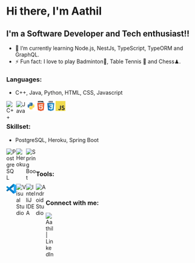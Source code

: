 # Hi there, I'm Aathil
## I'm a Software Developer and Tech enthusiast!!

- 🌱 I’m currently learning Node.js, NestJs, TypeScript, TypeORM and GraphQL.
- ⚡ Fun fact: I love to play Badminton🏸, Table Tennis 🏓 and Chess♟.


### Languages: 
  - C++, Java, Python, HTML, CSS, Javascript
<img align="left" alt="C++" width="26px" src="https://github.com/Chief-Aathil/Chief-Aathil/blob/main/res/icons/c%2B%2Blogo.png"/>
<img align="left" alt="Java" width="26px" src="https://cdn.iconscout.com/icon/free/png-512/java-23-225999.png"/>
<img align="left" alt="Python" width="26px" src="https://raw.githubusercontent.com/github/explore/80688e429a7d4ef2fca1e82350fe8e3517d3494d/topics/python/python.png"/>
<img align="left" alt="HTML" width="26px" src="https://raw.githubusercontent.com/github/explore/80688e429a7d4ef2fca1e82350fe8e3517d3494d/topics/html/html.png"/>
<img align="left" alt="CSS" width="26px" src="https://raw.githubusercontent.com/github/explore/80688e429a7d4ef2fca1e82350fe8e3517d3494d/topics/css/css.png"/>
<img align="left" alt="Javascript" width="26px" src="https://raw.githubusercontent.com/github/explore/80688e429a7d4ef2fca1e82350fe8e3517d3494d/topics/javascript/javascript.png"/>


<br/>
<br/>

### Skillset:
- PostgreSQL, Heroku, Spring Boot
<img align="left" alt="PostgreSQL " width="26px" src="https://upload.wikimedia.org/wikipedia/commons/2/29/Postgresql_elephant.svg" />
<img align="left" alt="Heroku" width="26px" src="https://logowiki.net/uploads/logo/h/heroku.svg" />
<img align="left" alt="Spring Boot" width="26px" src="https://spring.io/images/projects/spring-edf462fec682b9d48cf628eaf9e19521.svg" />

<br/>
<br/>

### Tools:  

<img align="left" alt="Visual Studio Code" width="26px" src="https://raw.githubusercontent.com/github/explore/80688e429a7d4ef2fca1e82350fe8e3517d3494d/topics/visual-studio-code/visual-studio-code.png" />
<img align="left" alt="Visual Studio " width="26px" src="https://upload.wikimedia.org/wikipedia/commons/thumb/5/59/Visual_Studio_Icon_2019.svg/768px-Visual_Studio_Icon_2019.svg.png" />
<img align="left" alt="IntelliJ IDEA " width="26px" src="https://github.com/Chief-Aathil/Chief-Aathil/blob/main/res/icons/icons8-intellij-idea.svg" />
<img align="left" alt="Android Studio " width="26px" src="https://2.bp.blogspot.com/-tzm1twY_ENM/XlCRuI0ZkRI/AAAAAAAAOso/BmNOUANXWxwc5vwslNw3WpjrDlgs9PuwQCLcBGAsYHQ/s1600/pasted%2Bimage%2B0.png" />
<br/>

### Connect with me:
[<img align="left" alt="Aathil | LinkedIn" width="22px" src="https://cdn-icons-png.flaticon.com/512/174/174857.png" />][linkedin]
<br/>


[linkedin]:https://www.linkedin.com/in/aathil-aliyar
[Monkeytype]:https://monkeytype.com
